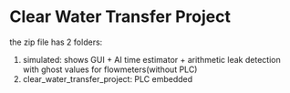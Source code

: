 # Clear Water Transfer Project
the zip file has 2 folders:
1. simulated: shows GUI + AI time estimator + arithmetic leak detection with ghost values for flowmeters(without PLC)
2. clear_water_transfer_project: PLC embedded

